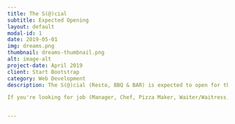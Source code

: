 ```yaml
---
title: The S(@)cial
subtitle: Expected Opening
layout: default
modal-id: 1
date: 2019-05-01
img: dreams.png
thumbnail: dreams-thumbnail.png
alt: image-alt
project-date: April 2019
client: Start Bootstrap
category: Web Development
description: The S(@)cial (Resto, BBQ & BAR) is expected to open for the public by mid of April at [Akadeemia tee 24](https://www.google.com/maps/dir/59.3983404,24.6677533/Akadeemia+tee+24+12611+Tallinn/@59.3977976,24.6647618,17z/data=!3m1!4b1!4m16!1m7!3m6!1s0x469295aa30ff92f7:0xd488aeeb86a8b0d9!2sAkadeemia+tee+24,+12611+Tallinn!3b1!8m2!3d59.3973752!4d24.6666443!4m7!1m0!1m5!1m1!1s0x469295aa30ff92f7:0xd488aeeb86a8b0d9!2m2!1d24.6666443!2d59.3973752) in [Taltech University campus]  https://taltech.ee/. 

If you're looking for job (Manager, Chef, Pizza Maker, Waiter/Waitress, Cleaning Person), feel free to contact at +372 56828921. 


---
```

